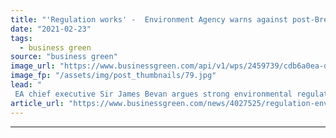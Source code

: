 ```yaml
---
title: "'Regulation works' -  Environment Agency warns against post-Brexit red tape bonfire"
date: "2021-02-23"
tags: 
  - business green
source: "business green"
image_url: "https://www.businessgreen.com/api/v1/wps/2459739/cdb6a0ea-df93-4dc6-bdc2-53b60ba0810e/1/iStock-667485134-environment-agency-van-185x114.jpg"
image_fp: "/assets/img/post_thumbnails/79.jpg"
lead: "
 EA chief executive Sir James Bevan argues strong environmental regulation crucial to post-pandemic economic recovery ..."
article_url: "https://www.businessgreen.com/news/4027525/regulation-environment-agency-warns-post-brexit-red-tape-bonfire"
---
```


---
